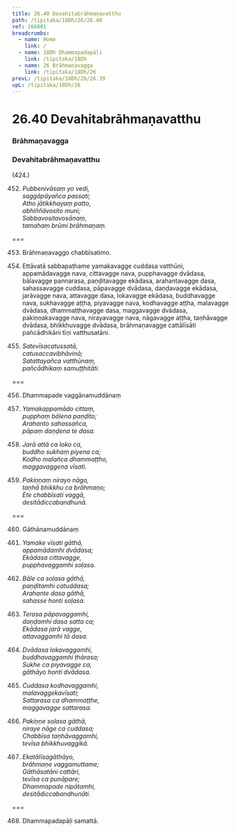 ```yaml
---
title: 26.40 Devahitabrāhmaṇavatthu
path: /tipitaka/18Dh/26/26.40
ref: 266801
breadcrumbs:
  - name: Home
    link: /
  - name: 18Dh Dhammapadapāḷi
    link: /tipitaka/18Dh
  - name: 26 Brāhmaṇavagga
    link: /tipitaka/18Dh/26
prevL: /tipitaka/18Dh/26/26.39
upL: /tipitaka/18Dh/26
---
```


# 26.40 Devahitabrāhmaṇavatthu

### Brāhmaṇavagga

### Devahitabrāhmaṇavatthu

(424.)

452. _Pubbenivāsaṃ yo vedi,_  
_saggāpāyañca passati;_  
_Atho jātikkhayaṃ patto,_  
_abhiññāvosito muni;_  
_Sabbavositavosānaṃ,_  
_tamahaṃ brūmi brāhmaṇaṃ._  


===

453. Brāhmaṇavaggo chabbīsatimo.



454. Ettāvatā sabbapaṭhame yamakavagge cuddasa vatthūni, appamādavagge nava, cittavagge nava, pupphavagge dvādasa, bālavagge pannarasa, paṇḍitavagge ekādasa, arahantavagge dasa, sahassavagge cuddasa, pāpavagge dvādasa, daṇḍavagge ekādasa, jarāvagge nava, attavagge dasa, lokavagge ekādasa, buddhavagge nava, sukhavagge aṭṭha, piyavagge nava, kodhavagge aṭṭha, malavagge dvādasa, dhammaṭṭhavagge dasa, maggavagge dvādasa, pakiṇṇakavagge nava, nirayavagge nava, nāgavagge aṭṭha, taṇhāvagge dvādasa, bhikkhuvagge dvādasa, brāhmaṇavagge cattālīsāti pañcādhikāni tīṇi vatthusatāni.

455. _Satevīsacatussatā,_  
_catusaccavibhāvinā;_  
_Satattayañca vatthūnaṃ,_  
_pañcādhikaṃ samuṭṭhitāti._  


===

456. Dhammapade vaggānamuddānaṃ



457. _Yamakappamādo cittaṃ,_  
_pupphaṃ bālena paṇḍito;_  
_Arahanto sahassañca,_  
_pāpaṃ daṇḍena te dasa._  


458. _Jarā attā ca loko ca,_  
_buddho sukhaṃ piyena ca;_  
_Kodho malañca dhammaṭṭho,_  
_maggavaggena vīsati._  


459. _Pakiṇṇaṃ nirayo nāgo,_  
_taṇhā bhikkhu ca brāhmaṇo;_  
_Ete chabbīsati vaggā,_  
_desitādiccabandhunā._  


===

460. Gāthānamuddānaṃ



461. _Yamake vīsati gāthā,_  
_appamādamhi dvādasa;_  
_Ekādasa cittavagge,_  
_pupphavaggamhi soḷasa._  


462. _Bāle ca soḷasa gāthā,_  
_paṇḍitamhi catuddasa;_  
_Arahante dasa gāthā,_  
_sahasse honti soḷasa._  


463. _Terasa pāpavaggamhi,_  
_daṇḍamhi dasa satta ca;_  
_Ekādasa jarā vagge,_  
_attavaggamhi tā dasa._  


464. _Dvādasa lokavaggamhi,_  
_buddhavaggamhi ṭhārasa;_  
_Sukhe ca piyavagge ca,_  
_gāthāyo honti dvādasa._  


465. _Cuddasa kodhavaggamhi,_  
_malavaggekavīsati;_  
_Sattarasa ca dhammaṭṭhe,_  
_maggavagge sattarasa._  


466. _Pakiṇṇe soḷasa gāthā,_  
_niraye nāge ca cuddasa;_  
_Chabbīsa taṇhāvaggamhi,_  
_tevīsa bhikkhuvaggikā._  


467. _Ekatālīsagāthāyo,_  
_brāhmaṇe vaggamuttame;_  
_Gāthāsatāni cattāri,_  
_tevīsa ca punāpare;_  
_Dhammapade nipātamhi,_  
_desitādiccabandhunāti._  


===

468. Dhammapadapāḷi samattā.




